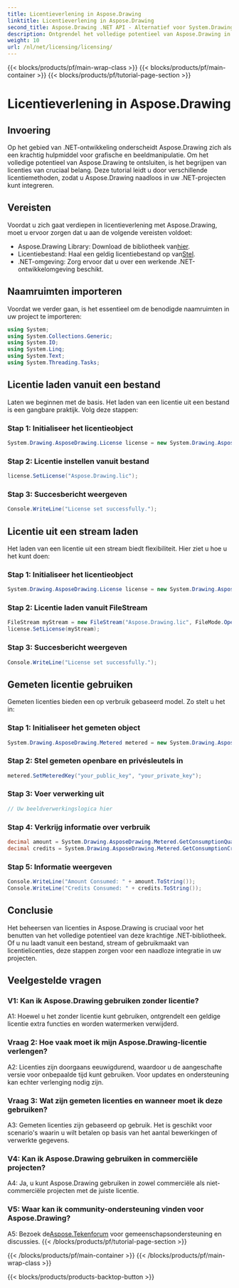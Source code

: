 ```yaml
---
title: Licentieverlening in Aspose.Drawing
linktitle: Licentieverlening in Aspose.Drawing
second_title: Aspose.Drawing .NET API - Alternatief voor System.Drawing.Common
description: Ontgrendel het volledige potentieel van Aspose.Drawing in .NET. Masterlicenties voor naadloze integratie. Download nu en verbeter uw grafische weergave en beeldmanipulatie.
weight: 10
url: /nl/net/licensing/licensing/
---
```


{{< blocks/products/pf/main-wrap-class >}}
{{< blocks/products/pf/main-container >}}
{{< blocks/products/pf/tutorial-page-section >}}

# Licentieverlening in Aspose.Drawing

## Invoering

Op het gebied van .NET-ontwikkeling onderscheidt Aspose.Drawing zich als een krachtig hulpmiddel voor grafische en beeldmanipulatie. Om het volledige potentieel van Aspose.Drawing te ontsluiten, is het begrijpen van licenties van cruciaal belang. Deze tutorial leidt u door verschillende licentiemethoden, zodat u Aspose.Drawing naadloos in uw .NET-projecten kunt integreren.

## Vereisten

Voordat u zich gaat verdiepen in licentieverlening met Aspose.Drawing, moet u ervoor zorgen dat u aan de volgende vereisten voldoet:

-  Aspose.Drawing Library: Download de bibliotheek van[hier](https://releases.aspose.com/drawing/net/).
-  Licentiebestand: Haal een geldig licentiebestand op van[Stel](https://purchase.aspose.com/buy).
- .NET-omgeving: Zorg ervoor dat u over een werkende .NET-ontwikkelomgeving beschikt.

## Naamruimten importeren

Voordat we verder gaan, is het essentieel om de benodigde naamruimten in uw project te importeren:

```csharp
using System;
using System.Collections.Generic;
using System.IO;
using System.Linq;
using System.Text;
using System.Threading.Tasks;
```

## Licentie laden vanuit een bestand

Laten we beginnen met de basis. Het laden van een licentie uit een bestand is een gangbare praktijk. Volg deze stappen:

### Stap 1: Initialiseer het licentieobject

```csharp
System.Drawing.AsposeDrawing.License license = new System.Drawing.AsposeDrawing.License();
```

### Stap 2: Licentie instellen vanuit bestand

```csharp
license.SetLicense("Aspose.Drawing.lic");
```

### Stap 3: Succesbericht weergeven

```csharp
Console.WriteLine("License set successfully.");
```

## Licentie uit een stream laden

Het laden van een licentie uit een stream biedt flexibiliteit. Hier ziet u hoe u het kunt doen:

### Stap 1: Initialiseer het licentieobject

```csharp
System.Drawing.AsposeDrawing.License license = new System.Drawing.AsposeDrawing.License();
```

### Stap 2: Licentie laden vanuit FileStream

```csharp
FileStream myStream = new FileStream("Aspose.Drawing.lic", FileMode.Open);
license.SetLicense(myStream);
```

### Stap 3: Succesbericht weergeven

```csharp
Console.WriteLine("License set successfully.");
```

## Gemeten licentie gebruiken

Gemeten licenties bieden een op verbruik gebaseerd model. Zo stelt u het in:

### Stap 1: Initialiseer het gemeten object

```csharp
System.Drawing.AsposeDrawing.Metered metered = new System.Drawing.AsposeDrawing.Metered();
```

### Stap 2: Stel gemeten openbare en privésleutels in

```csharp
metered.SetMeteredKey("your_public_key", "your_private_key");
```

### Stap 3: Voer verwerking uit

```csharp
// Uw beeldverwerkingslogica hier
```

### Stap 4: Verkrijg informatie over verbruik

```csharp
decimal amount = System.Drawing.AsposeDrawing.Metered.GetConsumptionQuantity();
decimal credits = System.Drawing.AsposeDrawing.Metered.GetConsumptionCredit();
```

### Stap 5: Informatie weergeven

```csharp
Console.WriteLine("Amount Consumed: " + amount.ToString());
Console.WriteLine("Credits Consumed: " + credits.ToString());
```

## Conclusie

Het beheersen van licenties in Aspose.Drawing is cruciaal voor het benutten van het volledige potentieel van deze krachtige .NET-bibliotheek. Of u nu laadt vanuit een bestand, stream of gebruikmaakt van licentielicenties, deze stappen zorgen voor een naadloze integratie in uw projecten.

## Veelgestelde vragen

### V1: Kan ik Aspose.Drawing gebruiken zonder licentie?

A1: Hoewel u het zonder licentie kunt gebruiken, ontgrendelt een geldige licentie extra functies en worden watermerken verwijderd.

### Vraag 2: Hoe vaak moet ik mijn Aspose.Drawing-licentie verlengen?

A2: Licenties zijn doorgaans eeuwigdurend, waardoor u de aangeschafte versie voor onbepaalde tijd kunt gebruiken. Voor updates en ondersteuning kan echter verlenging nodig zijn.

### Vraag 3: Wat zijn gemeten licenties en wanneer moet ik deze gebruiken?

A3: Gemeten licenties zijn gebaseerd op gebruik. Het is geschikt voor scenario's waarin u wilt betalen op basis van het aantal bewerkingen of verwerkte gegevens.

### V4: Kan ik Aspose.Drawing gebruiken in commerciële projecten?

A4: Ja, u kunt Aspose.Drawing gebruiken in zowel commerciële als niet-commerciële projecten met de juiste licentie.

### V5: Waar kan ik community-ondersteuning vinden voor Aspose.Drawing?

 A5: Bezoek de[Aspose.Tekenforum](https://forum.aspose.com/c/diagram/17) voor gemeenschapsondersteuning en discussies.
{{< /blocks/products/pf/tutorial-page-section >}}

{{< /blocks/products/pf/main-container >}}
{{< /blocks/products/pf/main-wrap-class >}}

{{< blocks/products/products-backtop-button >}}
